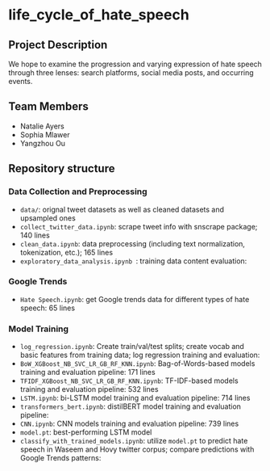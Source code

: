 # life_cycle_of_hate_speech

## Project Description

We hope to examine the progression and varying expression of hate speech through three lenses: search platforms, social media posts, and occurring events. 


## Team Members
- Natalie Ayers
- Sophia Mlawer
- Yangzhou Ou


## Repository structure
### Data Collection and Preprocessing
- `data/`: orignal tweet datasets as well as cleaned datasets and upsampled ones
- `collect_twitter_data.ipynb`: scrape tweet info with snscrape package; 140 lines
- `clean_data.ipynb`: data preprocessing (including text normalization, tokenization, etc.); 165 lines
- `exploratory_data_analysis.ipynb `: training data content evaluation: 

### Google Trends
- `Hate Speech.ipynb`: get Google trends data for different types of hate speech: 65 lines

### Model Training
- `log_regression.ipynb`: Create train/val/test splits; create vocab and basic features from training data; log regression training and evaluation: 
- `BoW_XGBoost_NB_SVC_LR_GB_RF_KNN.ipynb`: Bag-of-Words-based models training and evaluation pipeline: 171 lines
- `TFIDF_XGBoost_NB_SVC_LR_GB_RF_KNN.ipynb`: TF-IDF-based models training and evaluation pipeline: 532 lines
- `LSTM.ipynb`: bi-LSTM model training and evaluation pipeline: 714 lines
- `transformers_bert.ipynb`: distilBERT model training and evaluation pipeline: 
- `CNN.ipynb`: CNN models training and evaluation pipeline: 739 lines
- `model.pt`: best-performing LSTM model
- `classify_with_trained_models.ipynb`: utilize `model.pt` to predict hate speech in Waseem and Hovy twitter corpus; compare predictions with Google Trends patterns: 
